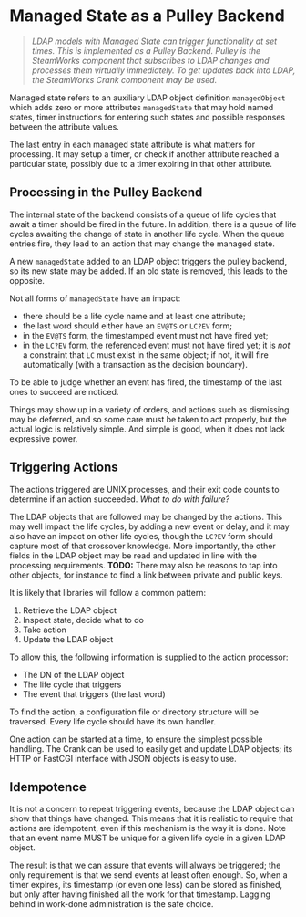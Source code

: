 # Managed State as a Pulley Backend

> *LDAP models with Managed State can trigger functionality
> at set times.  This is implemented as a Pulley Backend.
> Pulley is the SteamWorks component that subscribes to LDAP
> changes and processes them virtually immediately.  To get
> updates back into LDAP, the SteamWorks Crank component
> may be used.*

Managed state refers to an auxiliary LDAP object definition
`managedObject` which adds zero or more attributes
`managedState` that may hold named states, timer instructions
for entering such states and possible responses between the
attribute values.

The last entry in each managed state attribute is what matters
for processing.  It may setup a timer, or check if another
attribute reached a particular state, possibly due to a timer
expiring in that other attribute.


## Processing in the Pulley Backend

The internal state of the backend consists of a queue of
life cycles that await a timer should be fired in the future.
In addition, there is a queue of life cycles awaiting the
change of state in another life cycle.  When the queue
entries fire, they lead to an action that may change the
managed state.

A new `managedState` added to an LDAP object triggers the
pulley backend, so its new state may be added.  If an old
state is removed, this leads to the opposite.

Not all forms of `managedState` have an impact:

  * there should be a life cycle name and at least one
    attribute;
  * the last word should either have an `EV@TS` or `LC?EV`
    form;
  * in the `EV@TS` form, the timestamped event must not
    have fired yet;
  * in the `LC?EV` form, the referenced event must not
    have fired yet; it is *not* a constraint that `LC`
    must exist in the same object; if not, it will fire
    automatically (with a transaction as the decision
    boundary).

To be able to judge whether an event has fired, the
timestamp of the last ones to succeed are noticed.

Things may show up in a variety of orders, and actions
such as dismissing may be deferred, and so some care
must be taken to act properly, but the actual logic is
relatively simple.  And simple is good, when it does
not lack expressive power.


## Triggering Actions

The actions triggered are UNIX processes, and their
exit code counts to determine if an action succeeded.
*What to do with failure?*

The LDAP objects that are followed may be changed by
the actions.  This may well impact the life cycles,
by adding a new event or delay, and it may also have
an impact on other life cycles, though the `LC?EV`
form should capture most of that crossover knowledge.
More importantly, the other fields in the LDAP object
may be read and updated in line with the processing
requirements.  **TODO:** There may also be reasons
to tap into other objects, for instance to find a
link between private and public keys.

It is likely that libraries will follow a common
pattern:

 1. Retrieve the LDAP object
 2. Inspect state, decide what to do
 3. Take action
 4. Update the LDAP object

To allow this, the following information is supplied
to the action processor:

  * The DN of the LDAP object
  * The life cycle that triggers
  * The event that triggers (the last word)

To find the action, a configuration file or directory
structure will be traversed.  Every life cycle should
have its own handler.

One action can be started at a time, to ensure the
simplest possible handling.  The Crank can be used
to easily get and update LDAP objects; its HTTP or
FastCGI interface with JSON objects is easy to use.


## Idempotence

It is not a concern to repeat triggering events,
because the LDAP object can show that things have
changed.  This means that it is realistic to require
that actions are idempotent, even if this mechanism
is the way it is done.  Note that an event name
MUST be unique for a given life cycle in a given
LDAP object.

The result is that we can assure that events will
always be triggered; the only requirement is that
we send events at least often enough.  So, when a
timer expires, its timestamp (or even one less)
can be stored as finished, but only after having
finished all the work for that timestamp.  Lagging
behind in work-done administration is the safe
choice.


